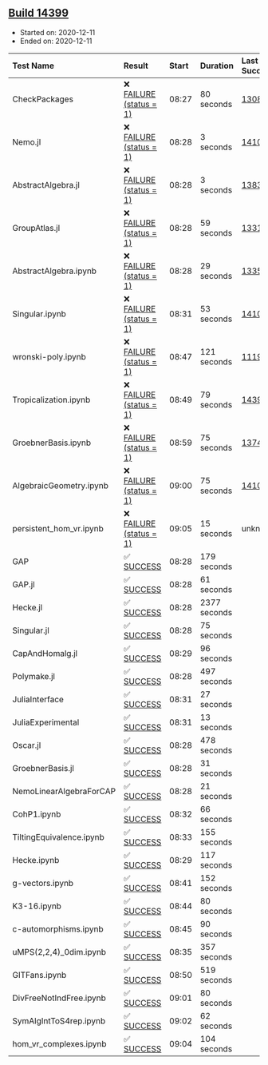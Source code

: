 ## [Build 14399](https://oscarci.mathematik.uni-kl.de/job/oscar/14399/)

* Started on: 2020-12-11
* Ended on: 2020-12-11

| Test Name    | Result | Start | Duration | Last Success | First Failure |
|:-------------|:-------|:------|:---------|:-------------|:--------------|
| CheckPackages | ❌ [FAILURE (status = 1)](https://oscarci.mathematik.uni-kl.de/job/oscar/14399/artifact/logs/build-14399/CheckPackages.log) | 08:27 | 80 seconds | [13085](https://oscarci.mathematik.uni-kl.de/job/oscar/13085/) | [13086](https://oscarci.mathematik.uni-kl.de/job/oscar/13086/) |
| Nemo.jl | ❌ [FAILURE (status = 1)](https://oscarci.mathematik.uni-kl.de/job/oscar/14399/artifact/logs/build-14399/Nemo.jl.log) | 08:28 | 3 seconds | [14101](https://oscarci.mathematik.uni-kl.de/job/oscar/14101/) | [14102](https://oscarci.mathematik.uni-kl.de/job/oscar/14102/) |
| AbstractAlgebra.jl | ❌ [FAILURE (status = 1)](https://oscarci.mathematik.uni-kl.de/job/oscar/14399/artifact/logs/build-14399/AbstractAlgebra.jl.log) | 08:28 | 3 seconds | [13837](https://oscarci.mathematik.uni-kl.de/job/oscar/13837/) | [13838](https://oscarci.mathematik.uni-kl.de/job/oscar/13838/) |
| GroupAtlas.jl | ❌ [FAILURE (status = 1)](https://oscarci.mathematik.uni-kl.de/job/oscar/14399/artifact/logs/build-14399/GroupAtlas.jl.log) | 08:28 | 59 seconds | [13311](https://oscarci.mathematik.uni-kl.de/job/oscar/13311/) | [13312](https://oscarci.mathematik.uni-kl.de/job/oscar/13312/) |
| AbstractAlgebra.ipynb | ❌ [FAILURE (status = 1)](https://oscarci.mathematik.uni-kl.de/job/oscar/14399/artifact/logs/build-14399/AbstractAlgebra.ipynb.log) | 08:28 | 29 seconds | [13355](https://oscarci.mathematik.uni-kl.de/job/oscar/13355/) | [13356](https://oscarci.mathematik.uni-kl.de/job/oscar/13356/) |
| Singular.ipynb | ❌ [FAILURE (status = 1)](https://oscarci.mathematik.uni-kl.de/job/oscar/14399/artifact/logs/build-14399/Singular.ipynb.log) | 08:31 | 53 seconds | [14101](https://oscarci.mathematik.uni-kl.de/job/oscar/14101/) | [14102](https://oscarci.mathematik.uni-kl.de/job/oscar/14102/) |
| wronski-poly.ipynb | ❌ [FAILURE (status = 1)](https://oscarci.mathematik.uni-kl.de/job/oscar/14399/artifact/logs/build-14399/wronski-poly.ipynb.log) | 08:47 | 121 seconds | [11192](https://oscarci.mathematik.uni-kl.de/job/oscar/11192/) | [11193](https://oscarci.mathematik.uni-kl.de/job/oscar/11193/) |
| Tropicalization.ipynb | ❌ [FAILURE (status = 1)](https://oscarci.mathematik.uni-kl.de/job/oscar/14399/artifact/logs/build-14399/Tropicalization.ipynb.log) | 08:49 | 79 seconds | [14398](https://oscarci.mathematik.uni-kl.de/job/oscar/14398/) | [14399](https://oscarci.mathematik.uni-kl.de/job/oscar/14399/) |
| GroebnerBasis.ipynb | ❌ [FAILURE (status = 1)](https://oscarci.mathematik.uni-kl.de/job/oscar/14399/artifact/logs/build-14399/GroebnerBasis.ipynb.log) | 08:59 | 75 seconds | [13748](https://oscarci.mathematik.uni-kl.de/job/oscar/13748/) | [13749](https://oscarci.mathematik.uni-kl.de/job/oscar/13749/) |
| AlgebraicGeometry.ipynb | ❌ [FAILURE (status = 1)](https://oscarci.mathematik.uni-kl.de/job/oscar/14399/artifact/logs/build-14399/AlgebraicGeometry.ipynb.log) | 09:00 | 75 seconds | [14101](https://oscarci.mathematik.uni-kl.de/job/oscar/14101/) | [14102](https://oscarci.mathematik.uni-kl.de/job/oscar/14102/) |
| persistent_hom_vr.ipynb | ❌ [FAILURE (status = 1)](https://oscarci.mathematik.uni-kl.de/job/oscar/14399/artifact/logs/build-14399/persistent_hom_vr.ipynb.log) | 09:05 | 15 seconds | unknown | unknown |
| GAP | ✅ [SUCCESS](https://oscarci.mathematik.uni-kl.de/job/oscar/14399/artifact/logs/build-14399/GAP.log) | 08:28 | 179 seconds |  |  |
| GAP.jl | ✅ [SUCCESS](https://oscarci.mathematik.uni-kl.de/job/oscar/14399/artifact/logs/build-14399/GAP.jl.log) | 08:28 | 61 seconds |  |  |
| Hecke.jl | ✅ [SUCCESS](https://oscarci.mathematik.uni-kl.de/job/oscar/14399/artifact/logs/build-14399/Hecke.jl.log) | 08:28 | 2377 seconds |  |  |
| Singular.jl | ✅ [SUCCESS](https://oscarci.mathematik.uni-kl.de/job/oscar/14399/artifact/logs/build-14399/Singular.jl.log) | 08:28 | 75 seconds |  |  |
| CapAndHomalg.jl | ✅ [SUCCESS](https://oscarci.mathematik.uni-kl.de/job/oscar/14399/artifact/logs/build-14399/CapAndHomalg.jl.log) | 08:29 | 96 seconds |  |  |
| Polymake.jl | ✅ [SUCCESS](https://oscarci.mathematik.uni-kl.de/job/oscar/14399/artifact/logs/build-14399/Polymake.jl.log) | 08:28 | 497 seconds |  |  |
| JuliaInterface | ✅ [SUCCESS](https://oscarci.mathematik.uni-kl.de/job/oscar/14399/artifact/logs/build-14399/JuliaInterface.log) | 08:31 | 27 seconds |  |  |
| JuliaExperimental | ✅ [SUCCESS](https://oscarci.mathematik.uni-kl.de/job/oscar/14399/artifact/logs/build-14399/JuliaExperimental.log) | 08:31 | 13 seconds |  |  |
| Oscar.jl | ✅ [SUCCESS](https://oscarci.mathematik.uni-kl.de/job/oscar/14399/artifact/logs/build-14399/Oscar.jl.log) | 08:28 | 478 seconds |  |  |
| GroebnerBasis.jl | ✅ [SUCCESS](https://oscarci.mathematik.uni-kl.de/job/oscar/14399/artifact/logs/build-14399/GroebnerBasis.jl.log) | 08:28 | 31 seconds |  |  |
| NemoLinearAlgebraForCAP | ✅ [SUCCESS](https://oscarci.mathematik.uni-kl.de/job/oscar/14399/artifact/logs/build-14399/NemoLinearAlgebraForCAP.log) | 08:28 | 21 seconds |  |  |
| CohP1.ipynb | ✅ [SUCCESS](https://oscarci.mathematik.uni-kl.de/job/oscar/14399/artifact/logs/build-14399/CohP1.ipynb.log) | 08:32 | 66 seconds |  |  |
| TiltingEquivalence.ipynb | ✅ [SUCCESS](https://oscarci.mathematik.uni-kl.de/job/oscar/14399/artifact/logs/build-14399/TiltingEquivalence.ipynb.log) | 08:33 | 155 seconds |  |  |
| Hecke.ipynb | ✅ [SUCCESS](https://oscarci.mathematik.uni-kl.de/job/oscar/14399/artifact/logs/build-14399/Hecke.ipynb.log) | 08:29 | 117 seconds |  |  |
| g-vectors.ipynb | ✅ [SUCCESS](https://oscarci.mathematik.uni-kl.de/job/oscar/14399/artifact/logs/build-14399/g-vectors.ipynb.log) | 08:41 | 152 seconds |  |  |
| K3-16.ipynb | ✅ [SUCCESS](https://oscarci.mathematik.uni-kl.de/job/oscar/14399/artifact/logs/build-14399/K3-16.ipynb.log) | 08:44 | 80 seconds |  |  |
| c-automorphisms.ipynb | ✅ [SUCCESS](https://oscarci.mathematik.uni-kl.de/job/oscar/14399/artifact/logs/build-14399/c-automorphisms.ipynb.log) | 08:45 | 90 seconds |  |  |
| uMPS(2,2,4)_0dim.ipynb | ✅ [SUCCESS](https://oscarci.mathematik.uni-kl.de/job/oscar/14399/artifact/logs/build-14399/uMPS-2-2-4-_0dim.ipynb.log) | 08:35 | 357 seconds |  |  |
| GITFans.ipynb | ✅ [SUCCESS](https://oscarci.mathematik.uni-kl.de/job/oscar/14399/artifact/logs/build-14399/GITFans.ipynb.log) | 08:50 | 519 seconds |  |  |
| DivFreeNotIndFree.ipynb | ✅ [SUCCESS](https://oscarci.mathematik.uni-kl.de/job/oscar/14399/artifact/logs/build-14399/DivFreeNotIndFree.ipynb.log) | 09:01 | 80 seconds |  |  |
| SymAlgIntToS4rep.ipynb | ✅ [SUCCESS](https://oscarci.mathematik.uni-kl.de/job/oscar/14399/artifact/logs/build-14399/SymAlgIntToS4rep.ipynb.log) | 09:02 | 62 seconds |  |  |
| hom_vr_complexes.ipynb | ✅ [SUCCESS](https://oscarci.mathematik.uni-kl.de/job/oscar/14399/artifact/logs/build-14399/hom_vr_complexes.ipynb.log) | 09:04 | 104 seconds |  |  |
